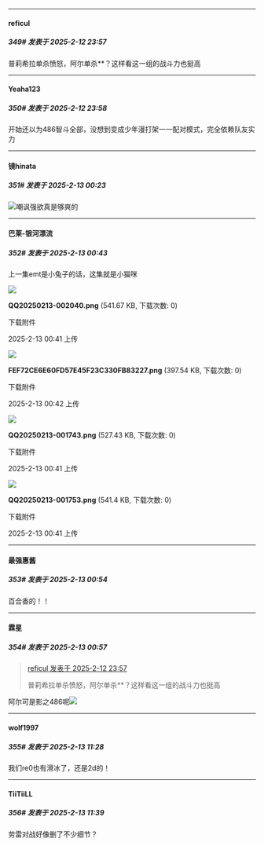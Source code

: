 ﻿
*****

####  reficul  
##### 349#       发表于 2025-2-12 23:57

普莉希拉单杀愤怒，阿尔单杀**？这样看这一组的战斗力也挺高

*****

####  Yeaha123  
##### 350#       发表于 2025-2-12 23:58

开始还以为486智斗全部，没想到变成少年漫打架一一配对模式，完全依赖队友实力


*****

####  镜hinata  
##### 351#       发表于 2025-2-13 00:23

<img src="https://static.saraba1st.com/image/smiley/face2017/067.png" referrerpolicy="no-referrer">嘲讽强欲真是够爽的


*****

####  巴莱-银河漂流  
##### 352#       发表于 2025-2-13 00:43

上一集emt是小兔子的话，这集就是小猫咪

<img src="https://img.saraba1st.com/forum/202502/13/004159cihbbbbbloh6eohb.png" referrerpolicy="no-referrer">

<strong>QQ20250213-002040.png</strong> (541.67 KB, 下载次数: 0)

下载附件

2025-2-13 00:41 上传

<img src="https://img.saraba1st.com/forum/202502/13/004238yjj5z66c90jan1j8.png" referrerpolicy="no-referrer">

<strong>FEF72CE6E60FD57E45F23C330FB83227.png</strong> (397.54 KB, 下载次数: 0)

下载附件

2025-2-13 00:42 上传

<img src="https://img.saraba1st.com/forum/202502/13/004158kv3e5ummevumdngu.png" referrerpolicy="no-referrer">

<strong>QQ20250213-001743.png</strong> (527.43 KB, 下载次数: 0)

下载附件

2025-2-13 00:41 上传

<img src="https://img.saraba1st.com/forum/202502/13/004159owy2s5bp4stx2ob5.png" referrerpolicy="no-referrer">

<strong>QQ20250213-001753.png</strong> (541.4 KB, 下载次数: 0)

下载附件

2025-2-13 00:41 上传


*****

####  最强惠酱  
##### 353#       发表于 2025-2-13 00:54

百合香的！！

*****

####  霖星  
##### 354#       发表于 2025-2-13 00:57

<blockquote><a href="httphttps://bbs.saraba1st.com/2b/forum.php?mod=redirect&amp;goto=findpost&amp;pid=67406555&amp;ptid=2125538" target="_blank">reficul 发表于 2025-2-12 23:57</a>

普莉希拉单杀愤怒，阿尔单杀**？这样看这一组的战斗力也挺高</blockquote>
阿尔可是影之486呢<img src="https://static.saraba1st.com/image/smiley/face2017/040.png" referrerpolicy="no-referrer">


*****

####  wolf1997  
##### 355#       发表于 2025-2-13 11:28

我们re0也有滑冰了，还是2d的！


*****

####  TiiTiiLL  
##### 356#       发表于 2025-2-13 11:39

劳雷对战好像删了不少细节？

